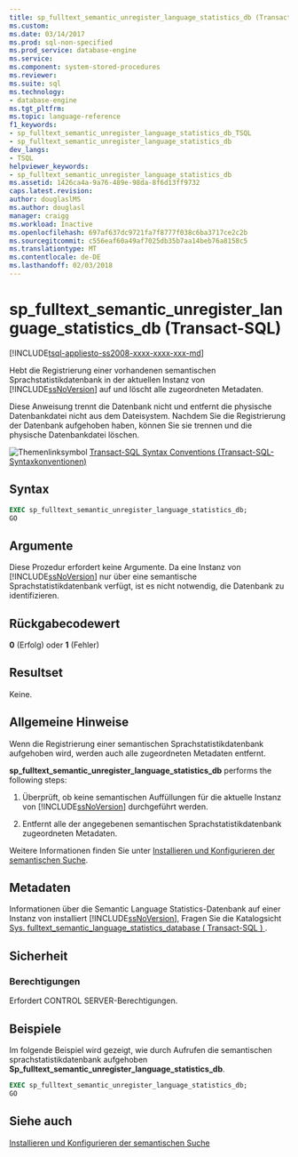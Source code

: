 ```yaml
---
title: sp_fulltext_semantic_unregister_language_statistics_db (Transact-SQL) | Microsoft Docs
ms.custom: 
ms.date: 03/14/2017
ms.prod: sql-non-specified
ms.prod_service: database-engine
ms.service: 
ms.component: system-stored-procedures
ms.reviewer: 
ms.suite: sql
ms.technology:
- database-engine
ms.tgt_pltfrm: 
ms.topic: language-reference
f1_keywords:
- sp_fulltext_semantic_unregister_language_statistics_db_TSQL
- sp_fulltext_semantic_unregister_language_statistics_db
dev_langs:
- TSQL
helpviewer_keywords:
- sp_fulltext_semantic_unregister_language_statistics_db
ms.assetid: 1426ca4a-9a76-489e-98da-8f6d13ff9732
caps.latest.revision: 
author: douglaslMS
ms.author: douglasl
manager: craigg
ms.workload: Inactive
ms.openlocfilehash: 697af637dc9721fa7f8777f038c6ba3717ce2c2b
ms.sourcegitcommit: c556eaf60a49af7025db35b7aa14beb76a8158c5
ms.translationtype: MT
ms.contentlocale: de-DE
ms.lasthandoff: 02/03/2018
---
```

# <a name="spfulltextsemanticunregisterlanguagestatisticsdb-transact-sql"></a>sp_fulltext_semantic_unregister_language_statistics_db (Transact-SQL)
[!INCLUDE[tsql-appliesto-ss2008-xxxx-xxxx-xxx-md](../../includes/tsql-appliesto-ss2008-xxxx-xxxx-xxx-md.md)]

  Hebt die Registrierung einer vorhandenen semantischen Sprachstatistikdatenbank in der aktuellen Instanz von [!INCLUDE[ssNoVersion](../../includes/ssnoversion-md.md)] auf und löscht alle zugeordneten Metadaten.  
  
 Diese Anweisung trennt die Datenbank nicht und entfernt die physische Datenbankdatei nicht aus dem Dateisystem. Nachdem Sie die Registrierung der Datenbank aufgehoben haben, können Sie sie trennen und die physische Datenbankdatei löschen.  
  
 ![Themenlinksymbol](../../database-engine/configure-windows/media/topic-link.gif "Topic link icon") [Transact-SQL Syntax Conventions (Transact-SQL-Syntaxkonventionen)](../../t-sql/language-elements/transact-sql-syntax-conventions-transact-sql.md)  
  
## <a name="syntax"></a>Syntax  
  
```sql  
EXEC sp_fulltext_semantic_unregister_language_statistics_db;  
GO  
```  
  
##  <a name="Arguments"></a> Argumente  
 Diese Prozedur erfordert keine Argumente. Da eine Instanz von [!INCLUDE[ssNoVersion](../../includes/ssnoversion-md.md)] nur über eine semantische Sprachstatistikdatenbank verfügt, ist es nicht notwendig, die Datenbank zu identifizieren.  
  
## <a name="return-code-value"></a>Rückgabecodewert  
 **0** (Erfolg) oder **1** (Fehler)  
  
## <a name="result-set"></a>Resultset  
 Keine.  
  
## <a name="general-remarks"></a>Allgemeine Hinweise  
 Wenn die Registrierung einer semantischen Sprachstatistikdatenbank aufgehoben wird, werden auch alle zugeordneten Metadaten entfernt.  
  
 **sp_fulltext_semantic_unregister_language_statistics_db** performs the following steps:  
  
1.  Überprüft, ob keine semantischen Auffüllungen für die aktuelle Instanz von [!INCLUDE[ssNoVersion](../../includes/ssnoversion-md.md)] durchgeführt werden.  
  
2.  Entfernt alle der angegebenen semantischen Sprachstatistikdatenbank zugeordneten Metadaten.  
  
 Weitere Informationen finden Sie unter [Installieren und Konfigurieren der semantischen Suche](../../relational-databases/search/install-and-configure-semantic-search.md).  
  
## <a name="metadata"></a>Metadaten  
 Informationen über die Semantic Language Statistics-Datenbank auf einer Instanz von installiert [!INCLUDE[ssNoVersion](../../includes/ssnoversion-md.md)], Fragen Sie die Katalogsicht [Sys. fulltext_semantic_language_statistics_database &#40; Transact-SQL &#41; ](../../relational-databases/system-catalog-views/sys-fulltext-semantic-language-statistics-database-transact-sql.md).  
  
## <a name="security"></a>Sicherheit  
  
### <a name="permissions"></a>Berechtigungen  
 Erfordert CONTROL SERVER-Berechtigungen.  
  
## <a name="examples"></a>Beispiele  
 Im folgende Beispiel wird gezeigt, wie durch Aufrufen die semantischen sprachstatistikdatenbank aufgehoben **Sp_fulltext_semantic_unregister_language_statistics_db**.  
  
```sql  
EXEC sp_fulltext_semantic_unregister_language_statistics_db;  
GO  
```  
  
## <a name="see-also"></a>Siehe auch  
 [Installieren und Konfigurieren der semantischen Suche](../../relational-databases/search/install-and-configure-semantic-search.md)  
  
  
